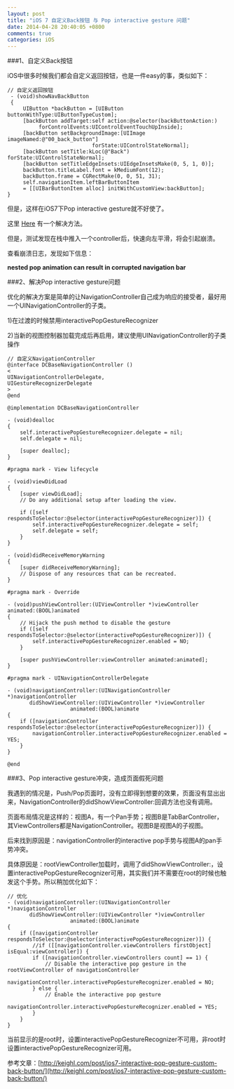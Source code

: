 ```yaml
---
layout: post
title: "iOS 7 自定义Back按钮 与 Pop interactive gesture 问题"
date: 2014-04-28 20:40:05 +0800
comments: true
categories: iOS
---
```



###1、自定义Back按钮


iOS中很多时候我们都会自定义返回按钮，也是一件easy的事，类似如下：
	
	// 自定义返回按钮
	 - (void)showNavBackButton
	 {
	     UIButton *backButton = [UIButton buttonWithType:UIButtonTypeCustom];
	     [backButton addTarget:self action:@selector(backButtonAction:)
	          forControlEvents:UIControlEventTouchUpInside];
	     [backButton setBackgroundImage:[UIImage imageNamed:@"00_back_button"]
	                           forState:UIControlStateNormal];
	     [backButton setTitle:kLoc(@"Back") forState:UIControlStateNormal];
	     [backButton setTitleEdgeInsets:UIEdgeInsetsMake(0, 5, 1, 0)];
	     backButton.titleLabel.font = kMediumFont(12);
	     backButton.frame = CGRectMake(0, 0, 51, 31);
	     self.navigationItem.leftBarButtonItem
	     = [[UIBarButtonItem alloc] initWithCustomView:backButton];
	}

但是，这样在iOS7下Pop interactive gesture就不好使了。

这里 [Here](http://stuartkhall.com/posts/ios-7-development-tips-tricks-hacks) 有一个解决方法。

但是，测试发现在栈中推入一个controller后，快速向左平滑，将会引起崩溃。

查看崩溃日志，发现如下信息：

**nested pop animation can result in corrupted navigation bar**


###2、解决Pop interactive gesture问题


优化的解决方案是简单的让NavigationController自己成为响应的接受者，最好用一个UINavigationController的子类。

1)在过渡的时候禁用interactivePopGestureRecognizer

2)当新的视图控制器加载完成后再启用，建议使用UINavigationController的子类操作

	// 自定义NavigationController
	@interface DCBaseNavigationController ()
	<
	UINavigationControllerDelegate,
	UIGestureRecognizerDelegate
	>
	@end
	
	@implementation DCBaseNavigationController
	
	- (void)dealloc
	{
	    self.interactivePopGestureRecognizer.delegate = nil;
	    self.delegate = nil;
	    
	    [super dealloc];
	}
	
	#pragma mark - View lifecycle
	
	- (void)viewDidLoad
	{
	    [super viewDidLoad];
	    // Do any additional setup after loading the view.
	    
	    if ([self respondsToSelector:@selector(interactivePopGestureRecognizer)]) {
	        self.interactivePopGestureRecognizer.delegate = self;
	        self.delegate = self;
	    }
	}
	
	- (void)didReceiveMemoryWarning
	{
	    [super didReceiveMemoryWarning];
	    // Dispose of any resources that can be recreated.
	}
	
	#pragma mark - Override
	
	- (void)pushViewController:(UIViewController *)viewController animated:(BOOL)animated
	{
	    // Hijack the push method to disable the gesture
	    if ([self respondsToSelector:@selector(interactivePopGestureRecognizer)]) {
	        self.interactivePopGestureRecognizer.enabled = NO;
	    }
	    
	    [super pushViewController:viewController animated:animated];
	}
	
	#pragma mark - UINavigationControllerDelegate
	
	- (void)navigationController:(UINavigationController *)navigationController
	       didShowViewController:(UIViewController *)viewController
	                    animated:(BOOL)animate
	{
	    if ([navigationController respondsToSelector:@selector(interactivePopGestureRecognizer)]) {
	        navigationController.interactivePopGestureRecognizer.enabled = YES;
	    }
	}
	
	@end


###3、Pop interactive gesture冲突，造成页面假死问题


我遇到的情况是，Push/Pop页面时，没有立即得到想要的效果，页面没有显出出来，NavigationController的didShowViewController:回调方法也没有调用。

页面布局情况是这样的：视图A，有一个Pan手势；视图B是TabBarController，其ViewControllers都是NavigationController。视图B是视图A的子视图。

后来找到原因是：navigationController的interactive pop手势与视图A的pan手势冲突。

具体原因是：rootViewController加载时，调用了didShowViewController:，设置interactivePopGestureRecognizer可用，其实我们并不需要在root的时候也触发这个手势。所以稍加优化如下：

	// 优化
	- (void)navigationController:(UINavigationController *)navigationController
	       didShowViewController:(UIViewController *)viewController
	                    animated:(BOOL)animate
	{
	    if ([navigationController respondsToSelector:@selector(interactivePopGestureRecognizer)]) {
	        //if ([[navigationController.viewControllers firstObject] isEqual:viewController]) {
	        if ([navigationController.viewControllers count] == 1) {
	            // Disable the interactive pop gesture in the rootViewController of navigationController
	            navigationController.interactivePopGestureRecognizer.enabled = NO;
	        } else {
	            // Enable the interactive pop gesture
	            navigationController.interactivePopGestureRecognizer.enabled = YES;
	        }
	    }
	}

当前显示的是root时，设置interactivePopGestureRecognizer不可用，非root时设置interactivePopGestureRecognizer可用。

参考文章：[http://keighl.com/post/ios7-interactive-pop-gesture-custom-back-button/](http://keighl.com/post/ios7-interactive-pop-gesture-custom-back-button/)
